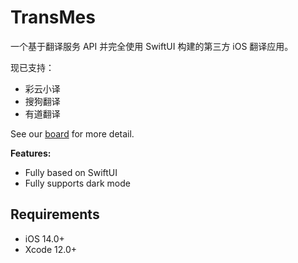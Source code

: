# TransMes

一个基于翻译服务 API 并完全使用 SwiftUI 构建的第三方 iOS 翻译应用。

现已支持：

- 彩云小译
- 搜狗翻译
- 有道翻译

See our [board](https://github.com/foyoodo/TransMes/projects) for more detail.

**Features:**

- Fully based on SwiftUI
- Fully supports dark mode

## Requirements

- iOS 14.0+
- Xcode 12.0+
